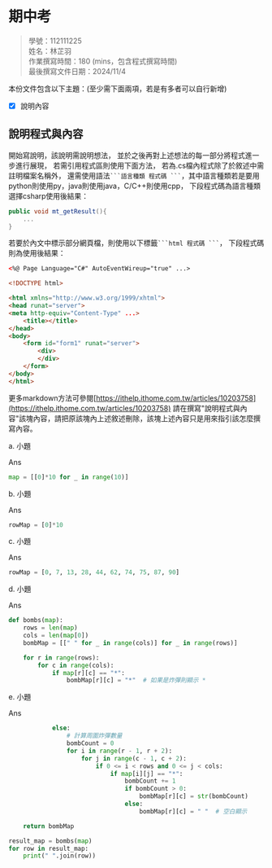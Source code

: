 # 期中考
>
>學號：112111225
><br />
>姓名：林芷羽
><br />
>作業撰寫時間：180 (mins，包含程式撰寫時間)
><br />
>最後撰寫文件日期：2024/11/4
>

本份文件包含以下主題：(至少需下面兩項，若是有多者可以自行新增)
- [x] 說明內容

## 說明程式與內容

開始寫說明，該說明需說明想法，
並於之後再對上述想法的每一部分將程式進一步進行展現，
若需引用程式區則使用下面方法，
若為.cs檔內程式除了於敘述中需註明檔案名稱外，
還需使用語法` ```語言種類 程式碼 ``` `，其中語言種類若是要用python則使用py，java則使用java，C/C++則使用cpp，
下段程式碼為語言種類選擇csharp使用後結果：

```csharp
public void mt_getResult(){
    ...
}
```

若要於內文中標示部分網頁檔，則使用以下標籤` ```html 程式碼 ``` `，
下段程式碼則為使用後結果：

```html
<%@ Page Language="C#" AutoEventWireup="true" ...>

<!DOCTYPE html>

<html xmlns="http://www.w3.org/1999/xhtml">
<head runat="server">
<meta http-equiv="Content-Type" ...>
    <title></title>
</head>
<body>
    <form id="form1" runat="server">
        <div>
        </div>
    </form>
</body>
</html>
```
更多markdown方法可參閱[https://ithelp.ithome.com.tw/articles/10203758](https://ithelp.ithome.com.tw/articles/10203758)
請在撰寫"說明程式與內容"該塊內容，請把原該塊內上述敘述刪除，該塊上述內容只是用來指引該怎麼撰寫內容。


a. 小題

Ans

```py
map = [[0]*10 for _ in range(10)]
```

b. 小題

Ans

```py
rowMap = [0]*10
```

c. 小題

Ans

```py
rowMap = [0, 7, 13, 28, 44, 62, 74, 75, 87, 90]
```


d. 小題

Ans

```py
def bombs(map):
    rows = len(map)
    cols = len(map[0]) 
    bombMap = [[" " for _ in range(cols)] for _ in range(rows)] 

    for r in range(rows):
        for c in range(cols):
            if map[r][c] == "*":
                bombMap[r][c] = "*"  # 如果是炸彈則顯示 *
```


e. 小題

Ans

```py
            else:
                # 計算周圍炸彈數量
                bombCount = 0
                for i in range(r - 1, r + 2):
                    for j in range(c - 1, c + 2):
                        if 0 <= i < rows and 0 <= j < cols:
                            if map[i][j] == "*":
                                bombCount += 1
                                if bombCount > 0:
                                    bombMap[r][c] = str(bombCount)
                                else:
                                    bombMap[r][c] = " "  # 空白顯示

    return bombMap

result_map = bombs(map)
for row in result_map:
    print(" ".join(row))
```

